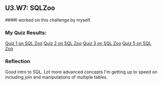 ## U3.W7: SQLZoo

####I worked on this challenge by myself.



### My Quiz Results:

<a href="http://georgexzeng.github.io/images/sqlzoo1.png"> Quiz 1 on SQL Zoo</a>
<a href="http://georgexzeng.github.io/images/sqlzoo2.png"> Quiz 2 on SQL Zoo</a>
<a href="http://georgexzeng.github.io/images/sqlzoo3.png"> Quiz 3 on SQL Zoo</a>
<a href="http://georgexzeng.github.io/images/sqlzoo5.png"> Quiz 5 on SQL Zoo</a>

### Reflection

Good intro to SQL.  Lot more advanced concepts I'm getting up to speed on
including join and manipulations of multiple tables.  